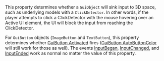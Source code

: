This property determines whether a `GuiObject` will sink input to 3D space, such as underlying models with a `ClickDetector`. In other words, if the player attempts to click a ClickDetector with the mouse hovering over an Active UI element, the UI will block the input from reaching the ClickDetector.

For `GuiButton` objects (`ImageButton` and `TextButton`), this property determines whether [GuiButton.Activated](https://developer.roblox.com/api-reference/event/GuiButton/Activated) fires ([GuiButton.AutoButtonColor](https://developer.roblox.com/api-reference/property/GuiButton/AutoButtonColor) will still work for those as well). The events [InputBegan](https://developer.roblox.com/api-reference/event/GuiObject/InputBegan), [InputChanged](https://developer.roblox.com/api-reference/event/GuiObject/InputChanged), and [InputEnded](https://developer.roblox.com/api-reference/event/GuiObject/InputEnded) work as normal no matter the value of this property.